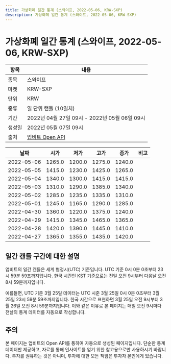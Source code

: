 ```yaml
---
title: 가상화폐 일간 통계 (스와이프, 2022-05-06, KRW-SXP)
description: 가상화폐 일간 통계 (스와이프, 2022-05-06, KRW-SXP)
---
```



가상화폐 일간 통계 (스와이프, 2022-05-06, KRW-SXP)
===

|항목|내용|
|--|--|
|종목|스와이프|
|마켓|KRW-SXP|
|단위|KRW|
|종류|일 단위 캔들 (10일치)|
|기간|2022년 04월 27일 09시 - 2022년 05월 06일 09시|
|생성일|2022년 05월 07일 09시|
|출처|[업비트 Open API](https://docs.upbit.com)|


|날짜|시가|저가|고가|종가|비고|
|--|--|--|--|--|--|
|2022-05-06|1265.0|1200.0|1275.0|1240.0|    |
|2022-05-05|1415.0|1230.0|1425.0|1265.0|    |
|2022-05-04|1340.0|1300.0|1415.0|1415.0|    |
|2022-05-03|1310.0|1290.0|1385.0|1340.0|    |
|2022-05-02|1285.0|1235.0|1335.0|1310.0|    |
|2022-05-01|1245.0|1165.0|1290.0|1285.0|    |
|2022-04-30|1360.0|1220.0|1375.0|1240.0|    |
|2022-04-29|1415.0|1345.0|1465.0|1365.0|    |
|2022-04-28|1420.0|1390.0|1445.0|1410.0|    |
|2022-04-27|1365.0|1355.0|1435.0|1420.0|    |


일간 캔들 구간에 대한 설명
---


업비트의 일간 캔들은 세계 협정시(UTC) 기준입니다. 
UTC 기준 0시 0분 0초부터 23시 59분 59초까지입니다. 
한국 시간인 KST 기준으로는 전일 오전 9시부터 다음날 오전 8시 59분까지입니다. 


예를들면, UTC 기준 3월 25일 데이터는 UTC 시준 3월 25일 0시 0분 0초부터 3월 25일 23시 59분 59초까지입니다. 
한국 시간으로 표현하면 3월 25일 오전 9시부터 3월 26일 오전 8시 59분까지입니다. 
이와 같은 이유로 본 페이지는 매일 오전 9시마다 전날의 통계 데이터를 자동으로 작성합니다. 


주의
---


본 페이지는 업비트의 Open API를 통하여 자동으로 생성된 페이지입니다. 
단순한 통계 데이터만 제공하고, 자료를 통해 인사이트를 얻기 위한 참고용으로만 사용하시기 바랍니다. 
투자를 권유하는 것은 아니며, 투자에 대한 모든 책임은 투자자 본인에게 있습니다. 
